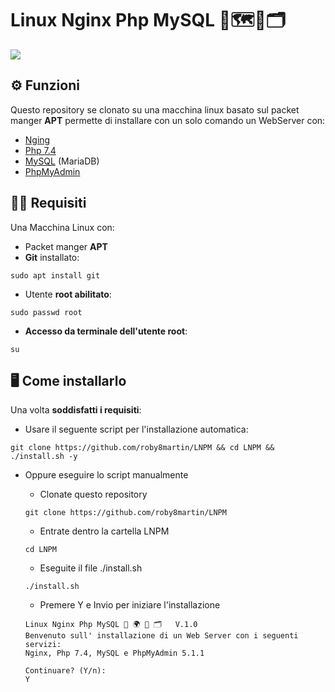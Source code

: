 # **L**inux **N**ginx **P**hp **M**ySQL 🐧🗺️🐘🗂️

<a href="https://github.com/roby8martin/LNPM/releases"><img src="https://img.shields.io/github/release/roby8martin/LNPM?style=flat-square"></a>

## ⚙️ Funzioni
Questo repository se clonato su una macchina linux basato sul packet manger **APT** permette di installare con un solo comando un WebServer con:
  - [Nging](https://www.nginx.com/) 
  - [Php 7.4](https://www.php.net/)
  - [MySQL](https://mariadb.org/) (MariaDB)
  - [PhpMyAdmin](https://www.phpmyadmin.net/)

## 🧑‍💻 Requisiti
Una Macchina Linux con:
  - Packet manger **APT**
  - **Git** installato:
  ```
  sudo apt install git
  ```
  - Utente **root abilitato**:
  ```
  sudo passwd root
  ```
  - **Accesso da terminale dell'utente root**:
  ```
  su
  ```
  
## 🖥️ Come installarlo
Una volta **soddisfatti i requisiti**:
  - Usare il seguente script per l'installazione automatica:
  ```
  git clone https://github.com/roby8martin/LNPM && cd LNPM && ./install.sh -y
  ```
  
  - Oppure eseguire lo script manualmente
    - Clonate questo repository 
    ```
    git clone https://github.com/roby8martin/LNPM
    ```

    - Entrate dentro la cartella LNPM
    ```
    cd LNPM
    ```

    - Eseguite il file ./install.sh
    ```
    ./install.sh
    ```
    - Premere Y e Invio per iniziare l'installazione
    ```
    Linux Nginx Php MySQL 🐧 🌍 🐘 🗂️   V.1.0
    Benvenuto sull' installazione di un Web Server con i seguenti servizi:
    Nginx, Php 7.4, MySQL e PhpMyAdmin 5.1.1

    Continuare? (Y/n):
    Y
    ```

